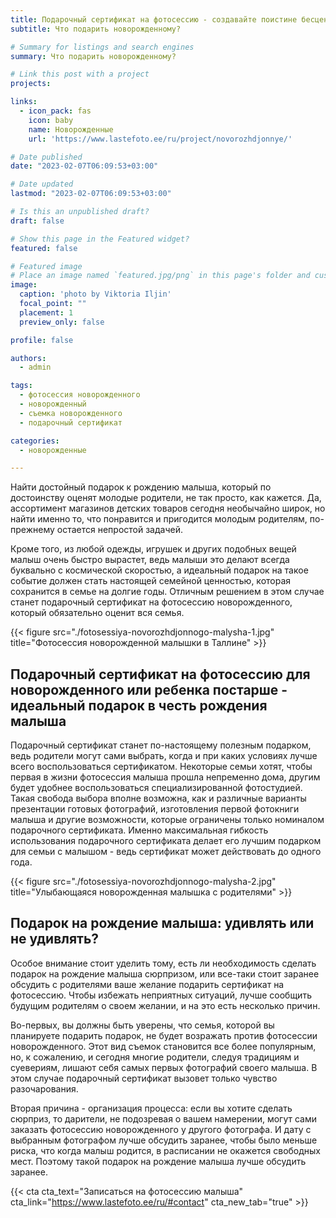 ```yaml
---
title: Подарочный сертификат на фотосессию - создавайте поистине бесценные воспоминания
subtitle: Что подарить новорожденному?

# Summary for listings and search engines
summary: Что подарить новорожденному?

# Link this post with a project
projects: 

links:
  - icon_pack: fas
    icon: baby
    name: Новорожденные
    url: 'https://www.lastefoto.ee/ru/project/novorozhdjonnye/'

# Date published
date: "2023-02-07T06:09:53+03:00"

# Date updated
lastmod: "2023-02-07T06:09:53+03:00"

# Is this an unpublished draft?
draft: false

# Show this page in the Featured widget?
featured: false

# Featured image
# Place an image named `featured.jpg/png` in this page's folder and customize its options here.
image:
  caption: 'photo by Viktoria Iljin'
  focal_point: ""
  placement: 1
  preview_only: false

profile: false

authors:
  - admin

tags:
  - фотосессия новорожденного
  - новорожденный
  - съемка новорожденного
  - подарочный сертификат

categories:
  - новорожденные

---
```

Найти достойный подарок к рождению малыша, который по достоинству оценят молодые родители, не так просто, как кажется. Да, ассортимент магазинов детских товаров сегодня необычайно широк, но найти именно то, что понравится и пригодится молодым родителям, по-прежнему остается непростой задачей.

Кроме того, из любой одежды, игрушек и других подобных вещей малыш очень быстро вырастет, ведь малыши это делают всегда буквально с космической скоростью, а идеальный подарок на такое событие должен стать настоящей семейной ценностью, которая сохранится в семье на долгие годы. Отличным решением в этом случае станет подарочный сертификат на фотосессию новорожденного, который обязательно оценит вся семья.

{{< figure src="./fotosessiya-novorozhdjonnogo-malysha-1.jpg" title="Фотосессия новорожденной малышки в Таллине" >}}

## Подарочный сертификат на фотосессию для новорожденного или ребенка постарше - идеальный подарок в честь рождения малыша
 
Подарочный сертификат станет по-настоящему полезным подарком, ведь родители могут сами выбрать, когда и при каких условиях лучше всего воспользоваться сертификатом. Некоторые семьи хотят, чтобы первая в жизни фотосессия малыша прошла непременно дома, другим будет удобнее воспользоваться специализированной фотостудией. Такая свобода выбора вполне возможна, как и различные варианты презентации готовых фотографий, изготовления первой фотокниги малыша и другие возможности, которые ограничены только номиналом подарочного сертификата. Именно максимальная гибкость использования подарочного сертификата делает его лучшим подарком для семьи с малышом - ведь сертификат может действовать до одного года.

{{< figure src="./fotosessiya-novorozhdjonnogo-malysha-2.jpg" title="Улыбающаяся новорожденная малышка с родителями" >}}

## Подарок на рождение малыша: удивлять или не удивлять?
 
Особое внимание стоит уделить тому, есть ли необходимость сделать подарок на рождение малыша сюрпризом, или все-таки стоит заранее обсудить с родителями ваше желание подарить сертификат на фотосессию. Чтобы избежать неприятных ситуаций, лучше сообщить будущим родителям о своем желании, и на это есть несколько причин.

Во-первых, вы должны быть уверены, что семья, которой вы планируете подарить подарок, не будет возражать против фотосессии новорожденного. Этот вид съемок становится все более популярным, но, к сожалению, и сегодня многие родители, следуя традициям и суевериям, лишают себя самых первых фотографий своего малыша. В этом случае подарочный сертификат вызовет только чувство разочарования.

Вторая причина - организация процесса: если вы хотите сделать сюрприз, то дарители, не подозревая о вашем намерении, могут сами заказать фотосессию новорожденного у другого фотографа. И дату с выбранным фотографом лучше обсудить заранее, чтобы было меньше риска, что когда малыш родится, в расписании не окажется свободных мест. Поэтому такой подарок на рождение малыша лучше обсудить заранее.

{{< cta cta_text="Записаться на фотосессию малыша" cta_link="https://www.lastefoto.ee/ru/#contact" cta_new_tab="true" >}}
